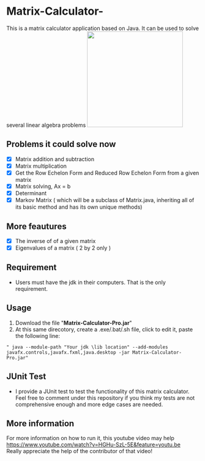 # Matrix-Calculator-
This is a matrix calculator application based on Java. It can be used to solve several linear algebra problems
<img src="http://www.xujunqi.net/assets/Calculator.png" width="250" height="250"/>

## Problems it could solve now
- [x] Matrix addition and subtraction
- [x] Matrix multiplication
- [x] Get the Row Echelon Form and Reduced Row Echelon Form from a given matrix
- [x] Matrix solving, Ax = b  
- [x] Determinant
- [x] Markov Matrix ( which will be a subclass of Matrix.java, inheriting all of its basic method and has its own unique methods)

## More feautures
- [x] The inverse of of a given matrix
- [x] Eigenvalues of a matrix ( 2 by 2 only )

## Requirement 
- Users must have the jdk in their computers. That is the only requirement. 

## Usage 
1. Download the file "**Matrix-Calculator-Pro.jar**"
2. At this same direcotory, create a .exe/.bat/.sh file, click to edit it, paste the following line:  <br />
```
" java --module-path "Your jdk \lib location" --add-modules javafx.controls,javafx.fxml,java.desktop -jar Matrix-Calculator-Pro.jar" 
```


## JUnit Test
- I provide a JUnit test to test the functionality of this matrix calculator. Feel free to comment under this repository 
if you think my tests are not comprehensive enough and more edge cases are needed.

## More information
For more information on how to run it, this youtube video may help https://www.youtube.com/watch?v=HGHu-SzL-5E&feature=youtu.be <br />
Really appreciate the help of the contributor of that video!
